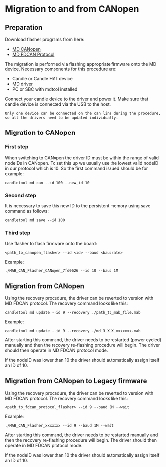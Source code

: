 # Migration to and from CANopen

## Preparation

Download flasher programs from here:

- [MD CANopen](canopen-flashers_legacy)
- [MD FDCAN Protocol](downloads)

The migration is performed via flashing appropriate firmware onto the MD device. Necessary
components for this procedure are:

- Candle or Candle HAT device
- MD driver
- PC or SBC with mdtool installed

Connect your candle device to the driver and power it. Make sure that candle device is connected via
the USB to the host.

```{important}
Only one device can be connected on the can line during the procedure, so all the drivers need to be updated individually.
```

## Migration to CANopen

### First step

When switching to CANopen the driver ID must be within the range of valid nodeIDs in CANopen. To set
this up we usually use the lowest valid nodeID in our protocol which is 10. So the first command
issued should be for example:

```
candletool md can --id 100 --new_id 10
```

### Second step

It is necessary to save this new ID to the persistent memory using save command as follows:

```
candletool md save --id 100
```

### Third step

Use flasher to flash firmware onto the board:

```
<path_to_canopen_flasher> --id <id> --baud <baudrate>
```

Example:

```
./MAB_CAN_Flasher_CANopen_7fd0626 --id 10 --baud 1M
```

## Migration from CANopen

Using the recovery procedure, the driver can be reverted to version with MD FDCAN protocol. The
recovery command looks like this:

```
candletool md update --id 9 --recovery ./path_to_mab_file.mab
```

Example:

```
candletool md update --id 9 --recovery ./md_3_X_X_xxxxxxx.mab
```

After starting this command, the driver needs to be restarted (power cycled) manually and then the
recovery re-flashing procedure will begin. The driver should then operate in MD FDCAN protocol mode.

If the nodeID was lower than 10 the driver should automatically assign itself an ID of 10.

## Migration from CANopen to Legacy firmware

Using the recovery procedure, the driver can be reverted to version with MD FDCAN protocol. The
recovery command looks like this:

```
<path_to_fdcan_protocol_flasher> --id 9 --baud 1M --wait
```

Example:

```
./MAB_CAN_Flasher_xxxxxxx --id 9 --baud 1M --wait
```

After starting this command, the driver needs to be restarted manually and then the recovery
re-flashing procedure will begin. The driver should then operate in MD FDCAN protocol mode.

If the nodeID was lower than 10 the driver should automatically assign itself an ID of 10.
